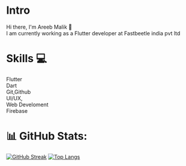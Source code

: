 

# Intro
Hi there, I'm Areeb Malik :wave:
<br>
I am currently working as a Flutter developer at Fastbeetle india pvt ltd


# Skills 💻

Flutter
<br>
Dart
<br>
Git,Github
<br>
UI/UX,
<br>
Web Develoment
<br>
Firebase
<br>

# 📊 GitHub Stats:
[![GitHub Streak](https://streak-stats.demolab.com/?user=MalikAreeb)](https://git.io/streak-stats)
[![Top Langs](https://github-readme-stats.vercel.app/api/top-langs/?username=MalikAreeb&layout=compact)](https://github.com/MalikAreeb/github-readme-stats)
